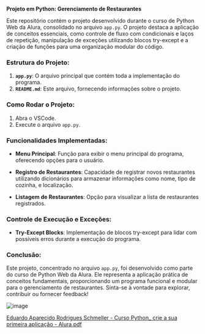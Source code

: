 **Projeto em Python: Gerenciamento de Restaurantes**

Este repositório contém o projeto desenvolvido durante o curso de Python Web da Alura, consolidado no arquivo `app.py`. O projeto destaca a aplicação de conceitos essenciais, como controle de fluxo com condicionais e laços de repetição, manipulação de exceções utilizando blocos try-except e a criação de funções para uma organização modular do código.

### Estrutura do Projeto:

1. **`app.py`**: O arquivo principal que contém toda a implementação do programa.
2. **`README.md`**: Este arquivo, fornecendo informações sobre o projeto.

### Como Rodar o Projeto:

1. Abra o VSCode.
2. Execute o arquivo `app.py`.

### Funcionalidades Implementadas:

- **Menu Principal**: Função para exibir o menu principal do programa, oferecendo opções para o usuário.
  
- **Registro de Restaurantes**: Capacidade de registrar novos restaurantes utilizando dicionários para armazenar informações como nome, tipo de cozinha, e localização.

- **Listagem de Restaurantes**: Opção para visualizar a lista de restaurantes registrados.

### Controle de Execução e Exceções:

- **Try-Except Blocks**: Implementação de blocos try-except para lidar com possíveis erros durante a execução do programa.

### Conclusão:

Este projeto, concentrado no arquivo `app.py`, foi desenvolvido como parte do curso de Python Web da Alura. Ele representa a aplicação prática de conceitos fundamentais, proporcionando um programa funcional e modular para o gerenciamento de restaurantes. Sinta-se à vontade para explorar, contribuir ou fornecer feedback!

![image](https://github.com/EduardoSchmeller/python-primeira-aplicacao/assets/93481364/40d8687b-b67c-49bd-8327-478431693ce9)


[Eduardo Aparecido Rodrigues Schmeller - Curso Python_ crie a sua primeira aplicação - Alura.pdf](https://github.com/EduardoSchmeller/python-primeira-aplicacao/files/14174122/Eduardo.Aparecido.Rodrigues.Schmeller.-.Curso.Python_.crie.a.sua.primeira.aplicacao.-.Alura.pdf)
